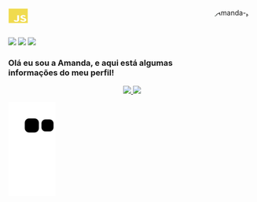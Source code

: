 
<div style="display: inline_block"><br>
  <img align="center" alt="Amanda-Js" height="30" width="40" src="https://raw.githubusercontent.com/devicons/devicon/master/icons/javascript/javascript-plain.svg">

  <img align="right" alt="Amanda-pic" height="150" style="border-radius:50px;" src="https://i.picasion.com/pic91/c297ff1215de1d2d4b8c48cfd4a42349.gif">
</div>
  
  ##
 
<div> 
  <a href="https://instagram.com/amxands" target="_blank"><img src="https://img.shields.io/badge/-Instagram-%23E4405F?style=for-the-badge&logo=instagram&logoColor=white" target="_blank"></a>
  <a href = "mailto:amanda.mayara@alunos.ifsuldeminas.edu.br"><img src="https://img.shields.io/badge/-Gmail-%23333?style=for-the-badge&logo=gmail&logoColor=white" target="_blank"></a>
  <a href="https://www.linkedin.com/in/marisa-vieira-santos-6664a2173/" target="_blank"><img src="https://img.shields.io/badge/-LinkedIn-%230077B5?style=for-the-badge&logo=linkedin&logoColor=white" target="_blank"></a> 
  
  ### Olá eu sou a Amanda, e aqui está algumas informações do meu perfil!
<div align="center">
  <a href="https://github.com/amxanda">
  <img height="180em" src="https://github-readme-stats.vercel.app/api?username=amxanda&show_icons=true&theme=dracula&include_all_commits=true&count_private=true"/>
  <img height="180em" src="https://github-readme-stats.vercel.app/api/top-langs/?username=amxanda&layout=compact&langs_count=7&theme=dracula"/>
</div>
 
  ![Snake animation](https://github.com/amxanda/amxanda/blob/output/github-contribution-grid-snake.svg)
 
</div>
